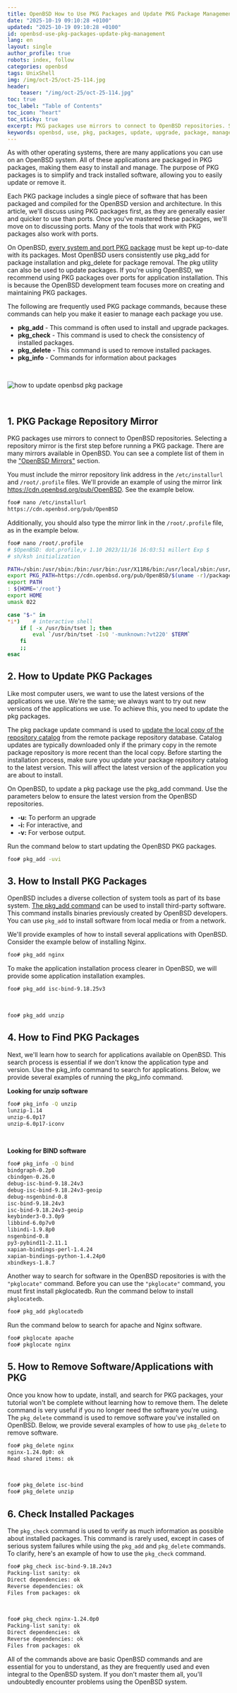 ```yaml
---
title: OpenBSD How to Use PKG Packages and Update PKG Package Management
date: "2025-10-19 09:10:28 +0100"
updated: "2025-10-19 09:10:28 +0100"
id: openbsd-use-pkg-packages-update-pkg-management
lang: en
layout: single
author_profile: true
robots: index, follow
categories: openbsd
tags: UnixShell
img: /img/oct-25/oct-25-114.jpg
header: 
    teaser: "/img/oct-25/oct-25-114.jpg"
toc: true
toc_label: "Table of Contents"
toc_icon: "heart"
toc_sticky: true
excerpt: PKG packages use mirrors to connect to OpenBSD repositories. Selecting a repository mirror is the first step before running a PKG package. There are many mirrors available in OpenBSD. You can see a complete list of them in the OpenBSD Mirrors section.
keywords: openbsd, use, pkg, packages, update, upgrade, package, management, command, shell
---
```


As with other operating systems, there are many applications you can use on an OpenBSD system. All of these applications are packaged in PKG packages, making them easy to install and manage. The purpose of PKG packages is to simplify and track installed software, allowing you to easily update or remove it.

Each PKG package includes a single piece of software that has been packaged and compiled for the OpenBSD version and architecture. In this article, we'll discuss using PKG packages first, as they are generally easier and quicker to use than ports. Once you've mastered these packages, we'll move on to discussing ports. Many of the tools that work with PKG packages also work with ports.

On OpenBSD, [every system and port PKG package](https://unix.stackexchange.com/questions/513710/how-can-i-install-a-package-on-openbsd) must be kept up-to-date with its packages. Most OpenBSD users consistently use pkg_add for package installation and pkg_delete for package removal. The pkg utility can also be used to update packages. If you're using OpenBSD, we recommend using PKG packages over ports for application installation. This is because the OpenBSD development team focuses more on creating and maintaining PKG packages.

The following are frequently used PKG package commands, because these commands can help you make it easier to manage each package you use.

- **pkg_add** - This command is often used to install and upgrade packages.
- **pkg_check** - This command is used to check the consistency of installed packages.
- **pkg_delete** - This command is used to remove installed packages.
- **pkg_info** - Commands for information about packages

<br/>

![how to update openbsd pkg package](/img/oct-25/oct-25-114.jpg)

<br/>

## 1. PKG Package Repository Mirror

PKG packages use mirrors to connect to OpenBSD repositories. Selecting a repository mirror is the first step before running a PKG package. There are many mirrors available in OpenBSD. You can see a complete list of them in the ["OpenBSD Mirrors"](https://www.openbsd.org/ftp.html#ftp) section.

You must include the mirror repository link address in the `/etc/installurl` and `/root/.profile` files. We'll provide an example of using the mirror link https://cdn.openbsd.org/pub/OpenBSD. See the example below.

```sh
foo# nano /etc/installurl
https://cdn.openbsd.org/pub/OpenBSD
```

Additionally, you should also type the mirror link in the `/root/.profile` file, as in the example below.


```sh
foo# nano /root/.profile
# $OpenBSD: dot.profile,v 1.10 2023/11/16 16:03:51 millert Exp $
# sh/ksh initialization

PATH=/sbin:/usr/sbin:/bin:/usr/bin:/usr/X11R6/bin:/usr/local/sbin:/usr/local/bin
export PKG_PATH=https://cdn.openbsd.org/pub/OpenBSD/$(uname -r)/packages/$(arch -s)/
export PATH
: ${HOME='/root'}
export HOME
umask 022

case "$-" in
*i*)    # interactive shell
	if [ -x /usr/bin/tset ]; then
		eval `/usr/bin/tset -IsQ '-munknown:?vt220' $TERM`
	fi
	;;
esac
```

## 2. How to Update PKG Packages

Like most computer users, we want to use the latest versions of the applications we use. We're the same; we always want to try out new versions of the applications we use. To achieve this, you need to update the pkg packages.

The pkg package update command is used to [update the local copy of the repository catalog](https://www.reddit.com/r/openbsd/comments/1echkjw/about_packages_and_updates/)  from the remote package repository database. Catalog updates are typically downloaded only if the primary copy in the remote package repository is more recent than the local copy. Before starting the installation process, make sure you update your package repository catalog to the latest version. This will affect the latest version of the application you are about to install.

On OpenBSD, to update a pkg package use the pkg_add command. Use the parameters below to ensure the latest version from the OpenBSD repositories.

- **-u:** To perform an upgrade
- **-i:** For interactive, and
- **-v:** For verbose output.

Run the command below to start updating the OpenBSD PKG packages.

```sh
foo# pkg_add -uvi
```

## 3. How to Install PKG Packages

OpenBSD includes a diverse collection of system tools as part of its base system. [The pkg_add command](https://news.ycombinator.com/item?id=9361147)  can be used to install third-party software. This command installs binaries previously created by OpenBSD developers. You can use `pkg_add` to install software from local media or from a network.

We'll provide examples of how to install several applications with OpenBSD. Consider the example below of installing Nginx.


```sh
foo# pkg_add nginx
```

To make the application installation process clearer in OpenBSD, we will provide some application installation examples.


```sh
foo# pkg_add isc-bind-9.18.25v3
```

<br/>

```sh
foo# pkg_add unzip
```


## 4. How to Find PKG Packages

Next, we'll learn how to search for applications available on OpenBSD. This search process is essential if we don't know the application type and version. Use the pkg_info command to search for applications. Below, we provide several examples of running the pkg_info command.


**Looking for unzip software**

```sh
foo# pkg_info -Q unzip
lunzip-1.14
unzip-6.0p17
unzip-6.0p17-iconv
```

<br/>

**Looking for BIND software**

```sh
foo# pkg_info -Q bind
bindgraph-0.2p0
cbindgen-0.26.0
debug-isc-bind-9.18.24v3
debug-isc-bind-9.18.24v3-geoip
debug-nsgenbind-0.8
isc-bind-9.18.24v3
isc-bind-9.18.24v3-geoip
keybinder3-0.3.0p9
libbind-6.0p7v0
libindi-1.9.8p0
nsgenbind-0.8
py3-pybind11-2.11.1
xapian-bindings-perl-1.4.24
xapian-bindings-python-1.4.24p0
xbindkeys-1.8.7
```

Another way to search for software in the OpenBSD repositories is with the `"pkglocate"` command. Before you can use the `"pkglocate"` command, you must first install pkglocatedb. Run the command below to install `pkglocatedb`.


```sh
foo# pkg_add pkglocatedb
```

Run the command below to search for apache and Nginx software.


```sh
foo# pkglocate apache
foo# pkglocate nginx
```


## 5. How to Remove Software/Applications with PKG

Once you know how to update, install, and search for PKG packages, your tutorial won't be complete without learning how to remove them. The delete command is very useful if you no longer need the software you're using. The `pkg_delete` command is used to remove software you've installed on OpenBSD. Below, we provide several examples of how to use `pkg_delete` to remove software.


```sh
foo# pkg_delete nginx
nginx-1.24.0p0: ok
Read shared items: ok
```

<br/>

```sh
foo# pkg_delete isc-bind
foo# pkg_delete unzip
```

## 6. Check Installed Packages

The `pkg_check` command is used to verify as much information as possible about installed packages. This command is rarely used, except in cases of serious system failures while using the `pkg_add` and `pkg_delete` commands. To clarify, here's an example of how to use the `pkg_check` command.


```sh
foo# pkg_check isc-bind-9.18.24v3
Packing-list sanity: ok
Direct dependencies: ok
Reverse dependencies: ok
Files from packages: ok
```

<br/>

```sh
foo# pkg_check nginx-1.24.0p0
Packing-list sanity: ok
Direct dependencies: ok
Reverse dependencies: ok
Files from packages: ok
```

All of the commands above are basic OpenBSD commands and are essential for you to understand, as they are frequently used and even integral to the OpenBSD system. If you don't master them all, you'll undoubtedly encounter problems using the OpenBSD system.